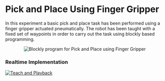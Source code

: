 # Pick and Place Using Finger Gripper

In this experiment a basic pick and place task has been performed using a finger gripper actuated pneumatically. The robot has been taught with a fixed set of waypoints in order to carry out the task using blockly based programming.

<p align="center">
  <img width="" height="" src="https://user-images.githubusercontent.com/47444101/185764726-b5b2ba98-c4c8-4419-b902-fe3684492326.png" title="Blockly program for Pick and Place using Finger Gripper">
</p>

### Realtime Implementation
[![Teach and Playback](https://img.youtube.com/vi/l8817T7YQeM/0.jpg)](https://youtu.be/l8817T7YQeM)
